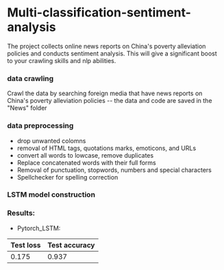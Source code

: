 # Multi-classification-sentiment-analysis

The project collects online news reports on China's poverty alleviation policies and conducts sentiment analysis. This will give a significant boost to your crawling skills and nlp abilities.

### data crawling
Crawl the data by searching foreign media that have news reports on China's poverty alleviation policies -- the data and code are saved in the "News" folder

### data preprocessing
* drop unwanted colomns
* removal of HTML tags, quotations marks, emoticons, and URLs
* convert all words to lowcase, remove duplicates
* Replace concatenated words with their full forms
* Removal of punctuation, stopwords, numbers and special characters
* Spellchecker for spelling correction

### LSTM model construction


### Results:  
- Pytorch_LSTM:  

| Test loss | Test accuracy | 
|--------------|-----------|
|          0.175 |      0.937 |
